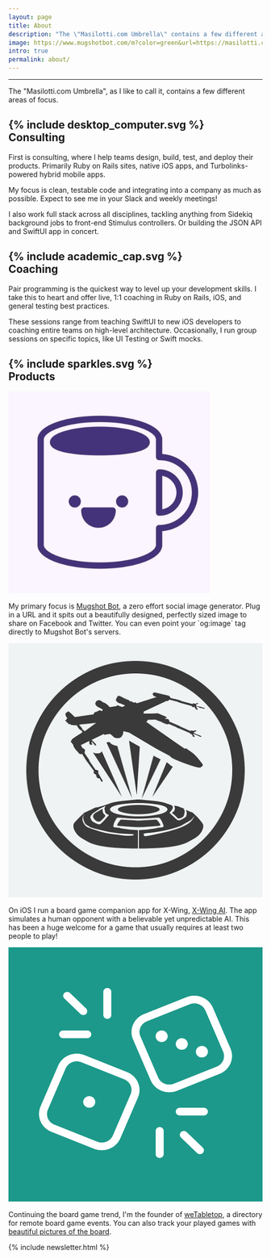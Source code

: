 ```yaml
---
layout: page
title: About
description: "The \"Masilotti.com Umbrella\" contains a few different areas of focus: consulting, coaching, and products."
image: https://www.mugshotbot.com/m?color=green&url=https://masilotti.com/about
intro: true
permalink: about/
---
```


---

The "Masilotti.com Umbrella", as I like to call it, contains a few different areas of focus.

<h2 class="flex items-center">
  <div class="w-8 h-8 text-gray-800 mr-3">
    {% include desktop_computer.svg %}
  </div>
  Consulting
</h2>

First is consulting, where I help teams design, build, test, and deploy their products. Primarily Ruby on Rails sites, native iOS apps, and Turbolinks-powered hybrid mobile apps.

My focus is clean, testable code and integrating into a company as much as possible. Expect to see me in your Slack and weekly meetings!

I also work full stack across all disciplines, tackling anything from Sidekiq background jobs to front-end Stimulus controllers. Or building the JSON API and SwiftUI app in concert.

<h2 class="flex items-center">
  <div class="w-8 h-8 text-gray-800 mr-3">
    {% include academic_cap.svg %}
  </div>
  Coaching
</h2>

Pair programming is the quickest way to level up your development skills. I take this to heart and offer live, 1:1 coaching in Ruby on Rails, iOS, and general testing best practices.

These sessions range from teaching SwiftUI to new iOS developers to coaching entire teams on high-level architecture. Occasionally, I run group sessions on specific topics, like UI Testing or Swift mocks.

<h2 class="flex items-center">
  <div class="w-8 h-8 text-gray-800 mr-3">
    {% include sparkles.svg %}
  </div>
  Products
</h2>

<div class="sm:flex">
  <a href="https://www.mugshotbot.com?utm_source=masilotti.com" class="sm:mx-8 flex-shrink-0">
    <img src="/images/mugshot-bot.png" class="w-full sm:w-32 h-32 object-contain rounded-lg sm:rounded-full bg-purple-100" alt="Mugshot Bot" />
  </a>
  <p>My primary focus is <a href="https://www.mugshotbot.com?utm_source=masilotti.com">Mugshot Bot</a>, a zero effort social image generator. Plug in a URL and it spits out a beautifully designed, perfectly sized image to share on Facebook and Twitter. You can even point your `og:image` tag directly to Mugshot Bot's servers.</p>
</div>

<div class="sm:flex mt-24 sm:mt-0">
  <a href="https://xwing.app?utm_source=masilotti.com" class="sm:mx-8 sm:order-last flex-shrink-0">
    <img src="/images/x-wing-ai.png" class="w-full sm:w-32 h-32 object-contain rounded-lg sm:rounded-full bg-gray-100" alt="X-Wing AI" style="background-color: #EFF3F3;"/>
  </a>
  <p>On iOS I run a board game companion app for X-Wing, <a href="https://xwing.app?utm_source=masilotti.com">X-Wing AI</a>. The app simulates a human opponent with a believable yet unpredictable AI. This has been a huge welcome for a game that usually requires at least two people to play!</p>
</div>

<div class="sm:flex mt-24 sm:mt-0">
  <a href="https://www.wetabletop.com/remote-events?utm_source=masilotti.com" class="sm:mx-8 flex-shrink-0">
    <img src="/images/wetabletop.png" class="w-full sm:w-32 h-32 object-contain rounded-lg sm:rounded-full" alt="weTabletop" style="background-color: #1C998A;" />
  </a>
  <p>Continuing the board game trend, I'm the founder of <a href="https://www.wetabletop.com/remote-events?utm_source=masilotti.com">weTabletop</a>, a directory for remote board game events. You can also track your played games with <a href="https://www.wetabletop.com/journals?utm_source=masilotti.com">beautiful pictures of the board</a>.</p>
</div>

{% include newsletter.html %}
